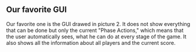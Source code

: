 
## Our favorite GUI

	
Our favorite one is the GUI drawed in picture 2.
It does not show everything that can be done but only the current "Phase Actions," which means that the user automatically sees, what he can do at every stage of the game.
It also shows all the information about all players and the current score.
